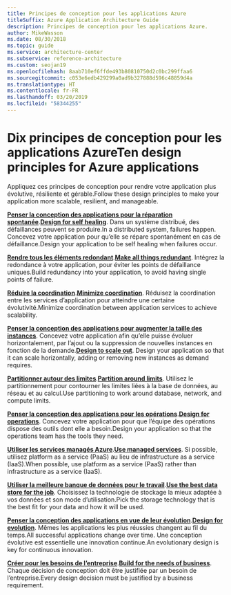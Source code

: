```yaml
---
title: Principes de conception pour les applications Azure
titleSuffix: Azure Application Architecture Guide
description: Principes de conception pour les applications Azure.
author: MikeWasson
ms.date: 08/30/2018
ms.topic: guide
ms.service: architecture-center
ms.subservice: reference-architecture
ms.custom: seojan19
ms.openlocfilehash: 8aab710ef6ffde493b80810750d2c0bc299ffaa6
ms.sourcegitcommit: c053e6edb429299a0ad9b327888d596c48859d4a
ms.translationtype: HT
ms.contentlocale: fr-FR
ms.lasthandoff: 03/20/2019
ms.locfileid: "58344255"
---
```

# <a name="ten-design-principles-for-azure-applications"></a><span data-ttu-id="de482-103">Dix principes de conception pour les applications Azure</span><span class="sxs-lookup"><span data-stu-id="de482-103">Ten design principles for Azure applications</span></span>

<span data-ttu-id="de482-104">Appliquez ces principes de conception pour rendre votre application plus évolutive, résiliente et gérable.</span><span class="sxs-lookup"><span data-stu-id="de482-104">Follow these design principles to make your application more scalable, resilient, and manageable.</span></span>

<span data-ttu-id="de482-105">**[Penser la conception des applications pour la réparation spontanée](self-healing.md)**.</span><span class="sxs-lookup"><span data-stu-id="de482-105">**[Design for self healing](self-healing.md)**.</span></span> <span data-ttu-id="de482-106">Dans un système distribué, des défaillances peuvent se produire.</span><span class="sxs-lookup"><span data-stu-id="de482-106">In a distributed system, failures happen.</span></span> <span data-ttu-id="de482-107">Concevez votre application pour qu’elle se répare spontanément en cas de défaillance.</span><span class="sxs-lookup"><span data-stu-id="de482-107">Design your application to be self healing when failures occur.</span></span>

<span data-ttu-id="de482-108">**[Rendre tous les éléments redondant](redundancy.md)**.</span><span class="sxs-lookup"><span data-stu-id="de482-108">**[Make all things redundant](redundancy.md)**.</span></span> <span data-ttu-id="de482-109">Intégrez la redondance à votre application, pour éviter les points de défaillance uniques.</span><span class="sxs-lookup"><span data-stu-id="de482-109">Build redundancy into your application, to avoid having single points of failure.</span></span>

<span data-ttu-id="de482-110">**[Réduire la coordination](minimize-coordination.md)**.</span><span class="sxs-lookup"><span data-stu-id="de482-110">**[Minimize coordination](minimize-coordination.md)**.</span></span> <span data-ttu-id="de482-111">Réduisez la coordination entre les services d’application pour atteindre une certaine évolutivité.</span><span class="sxs-lookup"><span data-stu-id="de482-111">Minimize coordination between application services to achieve scalability.</span></span>

<span data-ttu-id="de482-112">**[Penser la conception des applications pour augmenter la taille des instances](scale-out.md)**. Concevez votre application afin qu’elle puisse évoluer horizontalement, par l’ajout ou la suppression de nouvelles instances en fonction de la demande.</span><span class="sxs-lookup"><span data-stu-id="de482-112">**[Design to scale out](scale-out.md)**. Design your application so that it can scale horizontally, adding or removing new instances as demand requires.</span></span>

<span data-ttu-id="de482-113">**[Partitionner autour des limites](partition.md)**.</span><span class="sxs-lookup"><span data-stu-id="de482-113">**[Partition around limits](partition.md)**.</span></span> <span data-ttu-id="de482-114">Utilisez le partitionnement pour contourner les limites liées à la base de données, au réseau et au calcul.</span><span class="sxs-lookup"><span data-stu-id="de482-114">Use partitioning to work around database, network, and compute limits.</span></span>

<span data-ttu-id="de482-115">**[Penser la conception des applications pour les opérations](design-for-operations.md)**.</span><span class="sxs-lookup"><span data-stu-id="de482-115">**[Design for operations](design-for-operations.md)**.</span></span> <span data-ttu-id="de482-116">Concevez votre application pour que l’équipe des opérations dispose des outils dont elle a besoin.</span><span class="sxs-lookup"><span data-stu-id="de482-116">Design your application so that the operations team has the tools they need.</span></span>

<span data-ttu-id="de482-117">**[Utiliser les services managés Azure](managed-services.md)**.</span><span class="sxs-lookup"><span data-stu-id="de482-117">**[Use managed services](managed-services.md)**.</span></span> <span data-ttu-id="de482-118">Si possible, utilisez platform as a service (PaaS) au lieu de infrastructure as a service (IaaS).</span><span class="sxs-lookup"><span data-stu-id="de482-118">When possible, use platform as a service (PaaS) rather than infrastructure as a service (IaaS).</span></span>

<span data-ttu-id="de482-119">**[Utiliser la meilleure banque de données pour le travail](use-the-best-data-store.md)**.</span><span class="sxs-lookup"><span data-stu-id="de482-119">**[Use the best data store for the job](use-the-best-data-store.md)**.</span></span> <span data-ttu-id="de482-120">Choisissez la technologie de stockage la mieux adaptée à vos données et son mode d’utilisation.</span><span class="sxs-lookup"><span data-stu-id="de482-120">Pick the storage technology that is the best fit for your data and how it will be used.</span></span>

<span data-ttu-id="de482-121">**[Penser la conception des applications en vue de leur évolution](design-for-evolution.md)**.</span><span class="sxs-lookup"><span data-stu-id="de482-121">**[Design for evolution](design-for-evolution.md)**.</span></span> <span data-ttu-id="de482-122">Mêmes les applications les plus réussies changent au fil du temps.</span><span class="sxs-lookup"><span data-stu-id="de482-122">All successful applications change over time.</span></span> <span data-ttu-id="de482-123">Une conception évolutive est essentielle une innovation continue.</span><span class="sxs-lookup"><span data-stu-id="de482-123">An evolutionary design is key for continuous innovation.</span></span>

<span data-ttu-id="de482-124">**[Créer pour les besoins de l’entreprise](build-for-business.md)**.</span><span class="sxs-lookup"><span data-stu-id="de482-124">**[Build for the needs of business](build-for-business.md)**.</span></span> <span data-ttu-id="de482-125">Chaque décision de conception doit être justifiée par un besoin de l’entreprise.</span><span class="sxs-lookup"><span data-stu-id="de482-125">Every design decision must be justified by a business requirement.</span></span>
